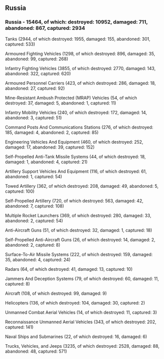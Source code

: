 
 
 ## Russia
 
 ### Russia - 15464, of which: destroyed: 10952, damaged: 711, abandoned: 867, captured: 2934

 

 

 Tanks (2944, of which destroyed: 1955, damaged: 155, abandoned: 301, captured: 533)

 Armoured Fighting Vehicles (1298, of which destroyed: 896, damaged: 35, abandoned: 99, captured: 268)

 Infantry Fighting Vehicles (3855, of which destroyed: 2770, damaged: 143, abandoned: 322, captured: 620)

 Armoured Personnel Carriers (423, of which destroyed: 286, damaged: 18, abandoned: 27, captured: 92)

 Mine-Resistant Ambush Protected (MRAP) Vehicles (54, of which destroyed: 37, damaged: 5, abandoned: 1, captured: 11)

 Infantry Mobility Vehicles (240, of which destroyed: 172, damaged: 14, abandoned: 3, captured: 51)

 Command Posts And Communications Stations (276, of which destroyed: 185, damaged: 4, abandoned: 2, captured: 85)

 Engineering Vehicles And Equipment (460, of which destroyed: 252, damaged: 17, abandoned: 39, captured: 152)

 Self-Propelled Anti-Tank Missile Systems (44, of which destroyed: 18, damaged: 1, abandoned: 4, captured: 21)

 Artillery Support Vehicles And Equipment (116, of which destroyed: 61, abandoned: 1, captured: 54)

 Towed Artillery (362, of which destroyed: 208, damaged: 49, abandoned: 5, captured: 100)

 Self-Propelled Artillery (720, of which destroyed: 563, damaged: 42, abandoned: 7, captured: 108)

 Multiple Rocket Launchers (369, of which destroyed: 280, damaged: 33, abandoned: 2, captured: 54)

 Anti-Aircraft Guns (51, of which destroyed: 32, damaged: 1, captured: 18)

 Self-Propelled Anti-Aircraft Guns (26, of which destroyed: 14, damaged: 2, abandoned: 2, captured: 8)

 Surface-To-Air Missile Systems (222, of which destroyed: 159, damaged: 35, abandoned: 4, captured: 24)

 Radars (64, of which destroyed: 41, damaged: 13, captured: 10)

 Jammers And Deception Systems (79, of which destroyed: 60, damaged: 11, captured: 8)

 Aircraft (108, of which destroyed: 99, damaged: 9)

 Helicopters (136, of which destroyed: 104, damaged: 30, captured: 2)

 Unmanned Combat Aerial Vehicles (14, of which destroyed: 11, captured: 3)

 Reconnaissance Unmanned Aerial Vehicles (343, of which destroyed: 202, captured: 141)

 Naval Ships and Submarines (22, of which destroyed: 16, damaged: 6)

 Trucks, Vehicles, and Jeeps (3235, of which destroyed: 2528, damaged: 88, abandoned: 48, captured: 571)

